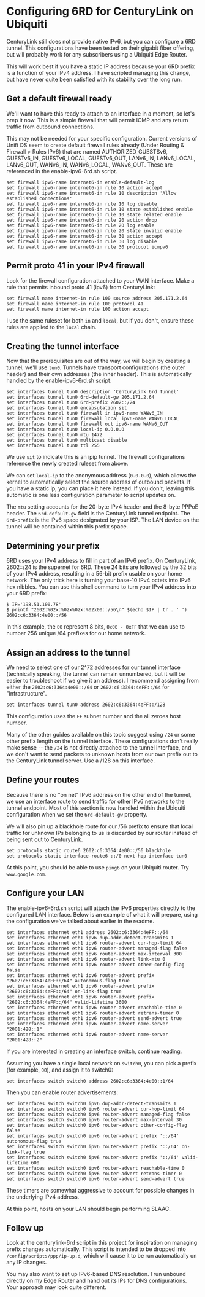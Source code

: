 # Configuring 6RD for CenturyLink on Ubiquiti

CenturyLink still does not provide native IPv6, but you can configure
a 6RD tunnel. This configurations have been tested on their gigabit fiber
offering, but will probably work for any subscribers using a Ubiquiti Edge
Router.

This will work best if you have a static IP address because your 6RD prefix
is a function of your IPv4 address. I have scripted managing this change, but
have never quite been satisfied with its stability over the long run.

## Get a default firewall ready

We'll want to have this ready to attach to an interface in a moment, so
let's prep it now. This is a simple firewall that will permit ICMP and any
return traffic from outbound connections.

This may not be needed for your specific configuration. Current versions of Unifi OS seem to create default firewall rules already (Under Routing & Firewall > Rules IPv6) that are named AUTHORIZED_GUESTSv6, GUESTv6_IN, GUESTv6_LOCAL, GUESTv6_OUT, LANv6_IN, LANv6_LOCAL, LANv6_OUT, WANv6_IN, WANv6_LOCAL, WANv6_OUT. These are referenced in the enable-ipv6-6rd.sh script.

    set firewall ipv6-name internet6-in enable-default-log
    set firewall ipv6-name internet6-in rule 10 action accept
    set firewall ipv6-name internet6-in rule 10 description 'Allow established connections'
    set firewall ipv6-name internet6-in rule 10 log disable
    set firewall ipv6-name internet6-in rule 10 state established enable
    set firewall ipv6-name internet6-in rule 10 state related enable
    set firewall ipv6-name internet6-in rule 20 action drop
    set firewall ipv6-name internet6-in rule 20 log enable
    set firewall ipv6-name internet6-in rule 20 state invalid enable
    set firewall ipv6-name internet6-in rule 30 action accept
    set firewall ipv6-name internet6-in rule 30 log disable
    set firewall ipv6-name internet6-in rule 30 protocol icmpv6

## Permit proto 41 in your IPv4 firewall

Look for the firewall configuration attached to your WAN interface. Make a
rule that permits inbound proto 41 (ipv6) from CenturyLink:

    set firewall name internet-in rule 100 source address 205.171.2.64
    set firewall name internet-in rule 100 protocol 41
    set firewall name internet-in rule 100 action accept

I use the same ruleset for both `in` and `local`, but if you don't, ensure
these rules are applied to the `local` chain.

## Creating the tunnel interface

Now that the prerequisites are out of the way, we will begin by creating a
tunnel; we'll use `tun0`. Tunnels have transport configurations (the outer
header) and their own addresses (the inner header). This is automatically 
handled by the enable-ipv6-6rd.sh script.

    set interfaces tunnel tun0 description 'CenturyLink 6rd Tunnel'
    set interfaces tunnel tun0 6rd-default-gw 205.171.2.64
    set interfaces tunnel tun0 6rd-prefix 2602::/24
    set interfaces tunnel tun0 encapsulation sit
    set interfaces tunnel tun0 firewall in ipv6-name WANv6_IN
    set interfaces tunnel tun0 firewall local ipv6-name WANv6_LOCAL
    set interfaces tunnel tun0 firewall out ipv6-name WANv6_OUT 
    set interfaces tunnel tun0 local-ip 0.0.0.0
    set interfaces tunnel tun0 mtu 1472
    set interfaces tunnel tun0 multicast disable
    set interfaces tunnel tun0 ttl 255

We use `sit` to indicate this is an ipip tunnel. The firewall configurations
reference the newly created ruleset from above. 

We can set `local-ip` to the anonymous address (`0.0.0.0`), which allows the
kernel to automatically select the source address of outbound packets. If you
have a static ip, you can place it here instead. If you don't, leaving this
automatic is one less configuration parameter to script updates on.

The `mtu` setting accounts for the 20-byte IPv4 header and the 8-byte PPPoE
header. The `6rd-default-gw` field is the CenturyLink tunnel endpoint. The 
`6rd-prefix` is the IPv6 space designated by your ISP. The LAN device on the
tunnel will be contained within this prefix space.

## Determining your prefix

6RD uses your IPv4 address to fill in part of an IPv6 prefix. On CenturyLink,
2602::/24 is the supernet for 6RD. These 24 bits are followed by the 32 bits
of your IPv4 address, resulting in a 56-bit prefix usable on your home 
network. The only trick here is turning your base-10 IPv4 octets into
IPv6 hex nibbles. You can use this shell command to turn your IPv4 address
into your 6RD prefix:

    $ IP='198.51.100.78'
    $ printf "2602:%02x:%02x%02x:%02x00::/56\n" $(echo $IP | tr . ' ')
    2602:c6:3364:4e00::/56

In this example, the `00` represent 8 bits, `0x00 - 0xFF` that we can
use to number 256 unique /64 prefixes for our home network.

## Assign an address to the tunnel

We need to select one of our 2^72 addresses for our tunnel interface
(technically speaking, the tunnel can remain unnumbered, but it will be
easier to troubleshoot if we give it an address). I recommend assigning
from either the `2602:c6:3364:4e00::/64` or `2602:c6:3364:4eFF::/64` for
"infrastructure".

    set interfaces tunnel tun0 address 2602:c6:3364:4eFF::/128

This configuration uses the `FF` subnet number and the all zeroes host
number.

Many of the other guides available on this topic suggest using `/24` or
some other prefix length on the tunnel interface. These configurations don't
really make sense -- the `/24` is not directly attached to the tunnel
interface, and we don't want to send packets to unknown hosts from our own
prefix out to the CenturyLink tunnel server. Use a /128 on this interface.

## Define your routes

Because there is no "on net" IPv6 address on the other end of the tunnel,
we use an interface route to send traffic for other IPv6 networks to the
tunnel endpoint. Most of this section is now handled within the Ubiquiti
configuration when we set the `6rd-default-gw` property.

We will also pin up a blackhole route for our /56 prefix to ensure that
local traffic for unknown IPs belonging to us is discarded by our router 
instead of being sent out to CenturyLink.

    set protocols static route6 2602:c6:3364:4e00::/56 blackhole
    set protocols static interface-route6 ::/0 next-hop-interface tun0

At this point, you should be able to use `ping6` on your Ubiquiti router.
Try `www.google.com`.

## Configure your LAN

The enable-ipv6-6rd.sh script will attach the IPv6 properties directly to the configured LAN interface. 
Below is an example of what it will prepare, using the configuration we've talked about earlier in the readme.

    set interfaces ethernet eth1 address 2602:c6:3364:4eFF::/64
    set interfaces ethernet eth1 ipv6 dup-addr-detect-transmits 1
    set interfaces ethernet eth1 ipv6 router-advert cur-hop-limit 64
    set interfaces ethernet eth1 ipv6 router-advert managed-flag false
    set interfaces ethernet eth1 ipv6 router-advert max-interval 300
    set interfaces ethernet eth1 ipv6 router-advert link-mtu 0
    set interfaces ethernet eth1 ipv6 router-advert other-config-flag false
    set interfaces ethernet eth1 ipv6 router-advert prefix "2602:c6:3364:4eFF::/64" autonomous-flag true
    set interfaces ethernet eth1 ipv6 router-advert prefix "2602:c6:3364:4eFF::/64" on-link-flag true
    set interfaces ethernet eth1 ipv6 router-advert prefix "2602:c6:3364:4eFF::/64" valid-lifetime 3600
    set interfaces ethernet eth1 ipv6 router-advert reachable-time 0
    set interfaces ethernet eth1 ipv6 router-advert retrans-timer 0
    set interfaces ethernet eth1 ipv6 router-advert send-advert true
    set interfaces ethernet eth1 ipv6 router-advert name-server "2001:428::1"
    set interfaces ethernet eth1 ipv6 router-advert name-server "2001:428::2"

If you are interested in creating an interface switch, continue reading.

Assuming you have a single local network on `switch0`, you can pick a prefix
(for example, `00`), and assign it to switch0:

    set interfaces switch switch0 address 2602:c6:3364:4e00::1/64

Then you can enable router advertisements:

    set interfaces switch switch0 ipv6 dup-addr-detect-transmits 1
    set interfaces switch switch0 ipv6 router-advert cur-hop-limit 64
    set interfaces switch switch0 ipv6 router-advert managed-flag false
    set interfaces switch switch0 ipv6 router-advert max-interval 30
    set interfaces switch switch0 ipv6 router-advert other-config-flag false
    set interfaces switch switch0 ipv6 router-advert prefix '::/64' autonomous-flag true
    set interfaces switch switch0 ipv6 router-advert prefix '::/64' on-link-flag true
    set interfaces switch switch0 ipv6 router-advert prefix '::/64' valid-lifetime 600
    set interfaces switch switch0 ipv6 router-advert reachable-time 0
    set interfaces switch switch0 ipv6 router-advert retrans-timer 0
    set interfaces switch switch0 ipv6 router-advert send-advert true

These timers are somewhat aggressive to account for possible changes in
the underlying IPv4 address.

At this point, hosts on your LAN should begin performing SLAAC.

## Follow up

Look at the centurylink-6rd script in this project for inspiration on
managing prefix changes automatically. This script is intended to be
dropped into `/config/scripts/ppp/ip-up.d`, which will cause it to be run
automatically on any IP changes.

You may also want to set up IPv6-based DNS resolution. I run unbound
directly on my Edge Router and hand out its IPs for DNS configurations.
Your approach may look quite different.

